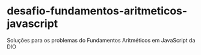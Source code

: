 # desafio-fundamentos-aritmeticos-javascript
Soluções para os problemas do Fundamentos Aritméticos em JavaScript da DIO
